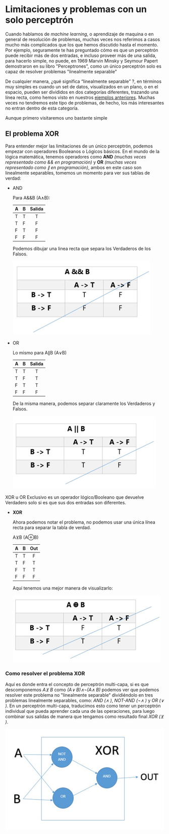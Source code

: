# Limitaciones y problemas con un solo perceptrón

Cuando hablamos de _machine learning_, o aprendizaje de maquina o en general de resolución de problemas, muchas veces nos referimos a casos mucho más complicados que los que hemos discutido hasta el momento. Por ejemplo, seguramente te has preguntado cómo es que un perceptrón puede recibir más de dos entradas, e incluso proveer más de una salida, para hacerlo simple, no puede, en 1969 Marvin Minsky y Seymour Papert demostraron en su libro "Perceptrones", como un único perceptrón solo es capaz de resolver problemas "linealmente separable"

De cualquier manera, ¿qué significa “linealmente separable” ?, en términos muy simples es cuando un set de datos, visualizados en un plano, o en el espacio, pueden ser divididos en dos categorías diferentes, trazando una línea recta, como hemos visto en nuestros [ejemplos anteriores](/nn_lib/samples/perceptron_samples). Muchas veces no tendremos este tipo de problemas, de hecho, los más interesantes no entran dentro de esta categoría.

Aunque primero visitaremos uno bastante simple

## El problema XOR

Para entender mejor las limitaciones de un único perceptrón, podemos empezar con operadores Booleanos o Lógicos básicos. En el mundo de la lógica matemática, tenemos operadores como **AND** _(muchas veces representado como && en programación)_ y **OR** _(muchas veces representado como &parallel; en programación)_, ambos en este caso son linealmente separables, tomemos un momento para ver sus tablas de verdad:

- AND

    Para A&&B (A&wedge;B):

    | A | B |Salida|
    |---|---|:---:|
    | T | T |  T  |
    | T | F |  F  |
    | F | T |  F  |
    | F | F |  F  |

    Podemos dibujar una linea recta que separa los Verdaderos de los Falsos.

    ![Tabla_De_Verdad_AND](/docs/img/and_truth_table.jpg)

- OR

    Lo mismo para A&parallel;B (A&vee;B)

    | A | B |Salida|
    |---|---|:---:|
    | T | T |  T  |
    | T | F |  T  |
    | F | T |  T  |
    | F | F |  F  |

    De la misma manera, podemos separar claramente los Verdaderos y Falsos.

    ![Tabla_De_Verdad_OR](/docs/img/or_truth_table.jpg)

XOR u OR Exclusivo es un operador lógico/Booleano que devuelve Verdadero solo si es que sus dos entradas son diferentes.

- **XOR**

    Ahora podemos notar el problema, no podemos usar una única línea recta para separar la tabla de verdad.

    A&veebar;B (A&oplus;B)

    | A | B | Out |
    |---|---|:---:|
    | T | T |  F  |
    | T | F |  T  |
    | F | T |  T  |
    | F | F |  F  |

    Aquí tenemos una mejor manera de visualizarlo:

    ![Tabla_De_Verdad_XOR](/docs/img/xor_truth_table.jpg)

### Como resolver el problema XOR

Aquí es donde entra el concepto de perceptrón multi-capa, si es que descomponemos _A&veebar; B_ como _(A&vee; B)&wedge;&not;(A&wedge; B)_ podemos ver que podemos resolver este problema no "linealmente separable" dividiéndolo en tres problemas linealmente separables, como: _AND (&wedge; )_, _NOT-AND (&not;&wedge; )_ y _OR (&vee; )_. En un perceptrón multi-capa, traducimos esto como tener un perceptrón individual que pueda aprender cada una de las operaciones, para luego combinar sus salidas de manera que tengamos como resultado final _XOR (&veebar; )_.

![xor_as_thre_linearly_separable_problems](/docs/img/xor_representation.jpg)
